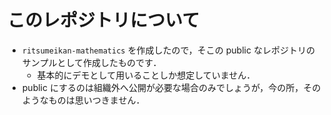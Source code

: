 # このレポジトリについて

- `ritsumeikan-mathematics` を作成したので，そこの public なレポジトリのサンプルとして作成したものです．
  - 基本的にデモとして用いることしか想定していません．
- public にするのは組織外へ公開が必要な場合のみでしょうが，今の所，そのようなものは思いつきません．
